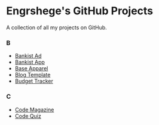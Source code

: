 # Engrshege's GitHub Projects
A collection of all my projects on GitHub.

### B
- <a href="https://github.com/">Bankist Ad</a>
- <a href="https://github.com/">Bankist App</a>
- <a href="https://github.com/">Base Apparel</a>
- <a href="https://github.com/">Blog Template</a>
- <a href="https://github.com/">Budget Tracker</a>


### C
- <a href="https://github.com/">Code Magazine</a>
- <a href="https://github.com/">Code Quiz</a>
